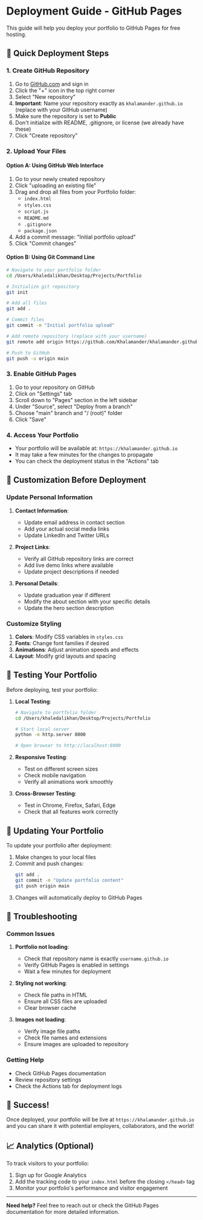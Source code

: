 # Deployment Guide - GitHub Pages

This guide will help you deploy your portfolio to GitHub Pages for free hosting.

## 🚀 Quick Deployment Steps

### 1. Create GitHub Repository

1. Go to [GitHub.com](https://github.com) and sign in
2. Click the "+" icon in the top right corner
3. Select "New repository"
4. **Important**: Name your repository exactly as `khalamander.github.io` (replace with your GitHub username)
5. Make sure the repository is set to **Public**
6. Don't initialize with README, .gitignore, or license (we already have these)
7. Click "Create repository"

### 2. Upload Your Files

#### Option A: Using GitHub Web Interface
1. Go to your newly created repository
2. Click "uploading an existing file"
3. Drag and drop all files from your Portfolio folder:
   - `index.html`
   - `styles.css`
   - `script.js`
   - `README.md`
   - `.gitignore`
   - `package.json`
4. Add a commit message: "Initial portfolio upload"
5. Click "Commit changes"

#### Option B: Using Git Command Line
```bash
# Navigate to your portfolio folder
cd /Users/khaledalikhan/Desktop/Projects/Portfolio

# Initialize git repository
git init

# Add all files
git add .

# Commit files
git commit -m "Initial portfolio upload"

# Add remote repository (replace with your username)
git remote add origin https://github.com/Khalamander/khalamander.github.io.git

# Push to GitHub
git push -u origin main
```

### 3. Enable GitHub Pages

1. Go to your repository on GitHub
2. Click on "Settings" tab
3. Scroll down to "Pages" section in the left sidebar
4. Under "Source", select "Deploy from a branch"
5. Choose "main" branch and "/ (root)" folder
6. Click "Save"

### 4. Access Your Portfolio

- Your portfolio will be available at: `https://khalamander.github.io`
- It may take a few minutes for the changes to propagate
- You can check the deployment status in the "Actions" tab

## 🔧 Customization Before Deployment

### Update Personal Information

1. **Contact Information**:
   - Update email address in contact section
   - Add your actual social media links
   - Update LinkedIn and Twitter URLs

2. **Project Links**:
   - Verify all GitHub repository links are correct
   - Add live demo links where available
   - Update project descriptions if needed

3. **Personal Details**:
   - Update graduation year if different
   - Modify the about section with your specific details
   - Update the hero section description

### Customize Styling

1. **Colors**: Modify CSS variables in `styles.css`
2. **Fonts**: Change font families if desired
3. **Animations**: Adjust animation speeds and effects
4. **Layout**: Modify grid layouts and spacing

## 📱 Testing Your Portfolio

Before deploying, test your portfolio:

1. **Local Testing**:
   ```bash
   # Navigate to portfolio folder
   cd /Users/khaledalikhan/Desktop/Projects/Portfolio
   
   # Start local server
   python -m http.server 8000
   
   # Open browser to http://localhost:8000
   ```

2. **Responsive Testing**:
   - Test on different screen sizes
   - Check mobile navigation
   - Verify all animations work smoothly

3. **Cross-Browser Testing**:
   - Test in Chrome, Firefox, Safari, Edge
   - Check that all features work correctly

## 🔄 Updating Your Portfolio

To update your portfolio after deployment:

1. Make changes to your local files
2. Commit and push changes:
   ```bash
   git add .
   git commit -m "Update portfolio content"
   git push origin main
   ```
3. Changes will automatically deploy to GitHub Pages

## 🐛 Troubleshooting

### Common Issues

1. **Portfolio not loading**:
   - Check that repository name is exactly `username.github.io`
   - Verify GitHub Pages is enabled in settings
   - Wait a few minutes for deployment

2. **Styling not working**:
   - Check file paths in HTML
   - Ensure all CSS files are uploaded
   - Clear browser cache

3. **Images not loading**:
   - Verify image file paths
   - Check file names and extensions
   - Ensure images are uploaded to repository

### Getting Help

- Check GitHub Pages documentation
- Review repository settings
- Check the Actions tab for deployment logs

## 🎉 Success!

Once deployed, your portfolio will be live at `https://khalamander.github.io` and you can share it with potential employers, collaborators, and the world!

## 📈 Analytics (Optional)

To track visitors to your portfolio:

1. Sign up for Google Analytics
2. Add the tracking code to your `index.html` before the closing `</head>` tag
3. Monitor your portfolio's performance and visitor engagement

---

**Need help?** Feel free to reach out or check the GitHub Pages documentation for more detailed information.
